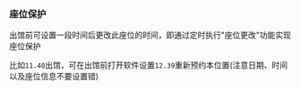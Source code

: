 ### 座位保护

出馆前可设置一段时间后更改此座位的时间，即通过定时执行"座位更改"功能实现座位保护

比如`11.40`出馆，可在出馆前打开软件设置`12.39`重新预约本位置(注意日期、时间以及座位信息不要设置错)
